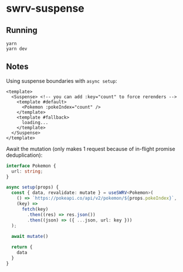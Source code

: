 # swrv-suspense

## Running

```
yarn
yarn dev
```

## Notes

Using suspense boundaries with `async setup`:

```vue
<template>
  <Suspense> <!-- you can add :key="count" to force rerenders -->
    <template #default>
      <Pokemon :pokeIndex="count" />
    </template>
    <template #fallback>
      loading...
    </template>
  </Suspense>
</template>
```

Await the mutation (only makes 1 request because of in-flight promise deduplication):

```ts
interface Pokemon {
  url: string;
}

async setup(props) {
  const { data, revalidate: mutate } = useSWRV<Pokemon>(
    () => `https://pokeapi.co/api/v2/pokemon/${props.pokeIndex}`,
    (key) =>
      fetch(key)
        .then((res) => res.json())
        .then((json) => ({ ...json, url: key }))
  );
  
  await mutate()

  return {
    data
  }
}
```
